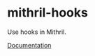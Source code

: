 # mithril-hooks

Use hooks in Mithril.

[Documentation](https://github.com/ArthurClemens/mithril-hooks)
